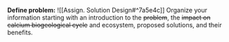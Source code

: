 **Define problem:** ![[Assign. Solution Design#^7a5e4c]]
	Organize your information starting with an introduction to the ~~problem~~, the ~~impact on calcium biogeological cycle~~ and ecosystem, proposed solutions, and their benefits.
